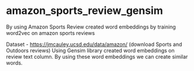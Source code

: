 # amazon_sports_review_gensim
By using Amazon Sports Review created word embeddings by training word2vec on amazon sports reviews

Dataset - https://jmcauley.ucsd.edu/data/amazon/ (download Sports and Outdoors reviews)
Using Gensim library created word embeddings on review text column. 
By using these word embeddings we can create similar words.
